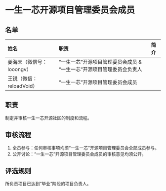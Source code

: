 # 一生一芯开源项目管理委员会成员
## 名单
| 姓名 | 职责 | 简介 |
| :----| :---- | :---- |
| 姜海天（微信号：looongv） | “一生一芯”开源项目管理委员会成员 & “一生一芯”开源项目管理委员会负责人 |
|  王锐（微信：reloadVoid）| “一生一芯”开源项目管理委员会成员 | 



## 职责
制定并审核一生一芯开源社区的制度和流程。

## 审核流程
1. 全员参与：任何审核事项均须“一生一芯”开源项目管理委员会全部成员参与。
2. 公开讨论：“一生一芯”开源项目管理委员会成员的审核意见均须公开。

## 评选规则
所负责项目已达到“毕业”阶段的项目负责人。
